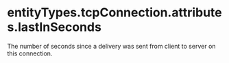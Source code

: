 # entityTypes.tcpConnection.attributes.lastInSeconds

The number of seconds since a delivery was sent from client to server on this connection.

